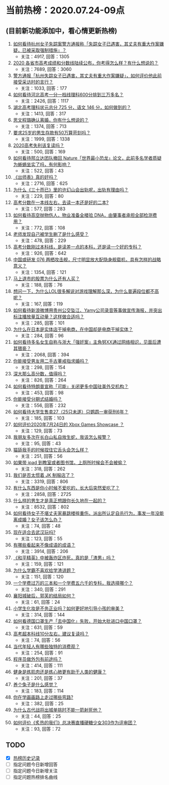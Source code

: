 # 当前热榜：2020.07.24-09点
## (目前新功能添加中，看心情更新热榜)
1. [如何看待杭州女子失踪案警方通报称「失踪女子已遇害，其丈夫有重大作案嫌疑，已被采取强制措施」？](https://www.zhihu.com/question/408728918)
    * 关注：4917, 回答：1305
2. [2020 各省市高考成绩和分数线陆续公布，你考得怎么样？有什么想说的？](https://www.zhihu.com/question/408518291)
    * 关注：7689, 回答：3060
3. [警方通报「杭州失踪女子已遇害，其丈夫有重大作案嫌疑」，如何评价他此前接受采访时的言行？](https://www.zhihu.com/question/408730532)
    * 关注：1033, 回答：177
4. [如何看待河北高考一分一档线理科600分排到三万多名？](https://www.zhihu.com/question/408486539)
    * 关注：2426, 回答：1117
5. [湖北高考理科状元总分 725 分，语文 146 分，如何做到的？](https://www.zhihu.com/question/408607763)
    * 关注：1413, 回答：317
6. [思文程璐确认离婚，你有什么想说的？](https://www.zhihu.com/question/408555249)
    * 关注：1374, 回答：713
7. [要求25岁的男生存款有50万算苛刻吗？](https://www.zhihu.com/question/405543640)
    * 关注：1999, 回答：1338
8. [2020高考失利该复读吗？](https://www.zhihu.com/question/408505049)
    * 关注：500, 回答：169
9. [如何看待邢立达团队撤回 Nature「世界最小恐龙」论文，此前多名学者质疑为蜥蜴坐实了吗，有何影响？](https://www.zhihu.com/question/408471573)
    * 关注：522, 回答：43
10. [《出师表》真的好吗？](https://www.zhihu.com/question/401516974)
    * 关注：2716, 回答：625
11. [为什么《三十而已》里的许幻山会出轨呢，出轨有理由吗？](https://www.zhihu.com/question/408317344)
    * 关注：229, 回答：80
12. [高考分数在一本线左右，去读一本还是好的二本?](https://www.zhihu.com/question/406359245)
    * 关注：577, 回答：283
13. [如何看待高空抛物伤人，物业准备全楼验 DNA，由肇事者承担全部检测费用？](https://www.zhihu.com/question/408525430)
    * 关注：772, 回答：108
14. [老师发现自己被学生删了是什么感受？](https://www.zhihu.com/question/408417039)
    * 关注：478, 回答：229
15. [高考分数刚过本科线，是读差一点的本科，还是读一个好的专科？](https://www.zhihu.com/question/404088727)
    * 关注：926, 回答：642
16. [中国或研发 076 两栖攻击舰，尺寸明显放大配隐身舰载机，具有怎样的战略意义？](https://www.zhihu.com/question/408385149)
    * 关注：1354, 回答：121
17. [马上退市的股票为什么还有人买？](https://www.zhihu.com/question/397967737)
    * 关注：188, 回答：76
18. [想问一下，为什么LOL很多解说对游戏理解那么深，为什么普遍段位都不高呢？](https://www.zhihu.com/question/405005890)
    * 关注：167, 回答：119
19. [如何看待新浪微博用贵州公交坠江、Yamy公司录音等事做宣传海报，并突出标注播放量互动量？这样做合适吗？](https://www.zhihu.com/question/408464225)
    * 关注：285, 回答：101
20. [为什么在日本是实体店干掉电商，在中国却是电商干掉实体？](https://www.zhihu.com/question/407935096)
    * 关注：284, 回答：96
21. [如何看待多名女生自称与浙大「强奸案」主角努XX通过网络相识，见面后遭其猥亵？](https://www.zhihu.com/question/408443987)
    * 关注：2068, 回答：394
22. [你能接受男友用二手古董戒指求婚吗？](https://www.zhihu.com/question/408190673)
    * 关注：298, 回答：154
23. [深大那么高分数，值得吗？](https://www.zhihu.com/question/33416919)
    * 关注：826, 回答：264
24. [如何看待特朗普宣称「可能」关闭更多中国驻美外交机构？](https://www.zhihu.com/question/408517687)
    * 关注：453, 回答：98
25. [你能接受分期式结婚吗？](https://www.zhihu.com/question/408594527)
    * 关注：556, 回答：232
26. [如何看待大学生售卖27（25只未遂）只鹦鹉一审获刑6年？](https://www.zhihu.com/question/408708660)
    * 关注：185, 回答：103
27. [如何评价2020年7月24日的 Xbox Games Showcase ？](https://www.zhihu.com/question/408461137)
    * 关注：129, 回答：73
28. [我朋友多次在长白山私自放生蛇，我该怎么报警？](https://www.zhihu.com/question/407561729)
    * 关注：95, 回答：43
29. [猫舔我手的时候捏住它舌头会怎么样？](https://www.zhihu.com/question/374875641)
    * 关注：251, 回答：56
30. [如果带 ipad 到教室或者图书馆，上厕所时候会不会被偷？](https://www.zhihu.com/question/407178674)
    * 关注：318, 回答：262
31. [我们是否太惯着 JK 制服店了？](https://www.zhihu.com/question/338273735)
    * 关注：3319, 回答：806
32. [有什么东西是你小时候不爱吃的，长大后突然爱吃了？](https://www.zhihu.com/question/404931768)
    * 关注：2858, 回答：2725
33. [什么样的男生才是真正想跟你长久地在一起的？](https://www.zhihu.com/question/375781738)
    * 关注：8532, 回答：802
34. [如何看待女子不堪丈夫家暴跳楼摔重伤，派出所认定自杀行为，事发一年没能离成婚？女子该怎么办？](https://www.zhihu.com/question/408604020)
    * 关注：74, 回答：48
35. [现在适合去武汉玩吗?](https://www.zhihu.com/question/405051487)
    * 关注：123, 回答：55
36. [有哪些看起来不像成语的成语？](https://www.zhihu.com/question/336989160)
    * 关注：3914, 回答：206
37. [《和平精英》中被轰炸区炸死，真的是「渣男」吗？](https://www.zhihu.com/question/400845332)
    * 关注：159, 回答：121
38. [为什么学霸不喜欢给学渣讲题？](https://www.zhihu.com/question/386950653)
    * 关注：151, 回答：120
39. [一个学费过万的三本和一个学费五六千的专科，我选择哪个？](https://www.zhihu.com/question/370092484)
    * 关注：340, 回答：291
40. [襄阳城破后，郭芙的结局如何？](https://www.zhihu.com/question/313268921)
    * 关注：61, 回答：24
41. [小学生化妆是不务正业吗？如何更好地引导小孩的审美？](https://www.zhihu.com/question/408266157)
    * 关注：314, 回答：144
42. [如何看德国口罩生产「去中国化」失败，开始大批进口中国口罩？](https://www.zhihu.com/question/407912979)
    * 关注：631, 回答：59
43. [高考超本科线10分左右，建议复读吗？](https://www.zhihu.com/question/407689505)
    * 关注：74, 回答：56
44. [当代年轻人有哪些独特的消费观？](https://www.zhihu.com/question/408716827)
    * 关注：254, 回答：91
45. [程序员做外包有前途吗？](https://www.zhihu.com/question/344152663)
    * 关注：414, 回答：111
46. [健身是练肌肉还是练心肺更有助于人类的健康？](https://www.zhihu.com/question/408434295)
    * 关注：201, 回答：37
47. [养个兔子是什么感觉？](https://www.zhihu.com/question/342680299)
    * 关注：183, 回答：114
48. [你在学画画路上走过哪些弯路?](https://www.zhihu.com/question/399796548)
    * 关注：382, 回答：25
49. [为什么古代战将出城单挑时不能一箭射死他？](https://www.zhihu.com/question/407999573)
    * 关注：44, 回答：25
50. [如何评价《炙热的我们》总决赛直播硬糖少女303作为评审团？](https://www.zhihu.com/question/408142128)
    * 关注：93, 回答：72
## TODO
* [x] [热榜历史记录](hot_history/AllHot.md)
* [ ] 指定问题今日新增回答
* [ ] 指定问题今日新增关注
* [ ] 指定问题热榜排名曲线
